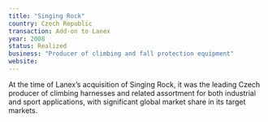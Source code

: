 ```yaml
---
title: "Singing Rock"
country: Czech Republic 
transaction: Add-on to Lanex
year: 2008
status: Realized
business: "Producer of climbing and fall protection equipment"
website: 
---
```


At the time of Lanex’s acquisition of Singing Rock, it was the leading Czech producer of climbing harnesses and related assortment for both industrial and sport applications, with significant global market share in its target markets.
